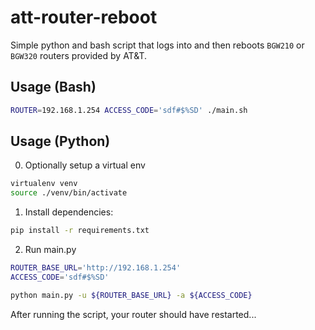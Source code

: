 # att-router-reboot
Simple python and bash script that logs into and then reboots `BGW210` or
`BGW320` routers provided by AT&T.

## Usage (Bash)

```bash
ROUTER=192.168.1.254 ACCESS_CODE='sdf#$%SD' ./main.sh
```

## Usage (Python)
 0. Optionally setup a virtual env
 ```Bash
 virtualenv venv
 source ./venv/bin/activate
 ```

 1. Install dependencies:
 ```Bash
 pip install -r requirements.txt
 ```
 2. Run main.py
 ```Bash
 ROUTER_BASE_URL='http://192.168.1.254'
 ACCESS_CODE='sdf#$%SD'

 python main.py -u ${ROUTER_BASE_URL} -a ${ACCESS_CODE}
 ```

 After running the script, your router should have restarted...
